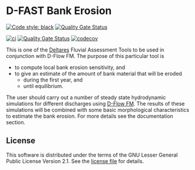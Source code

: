 # D-FAST Bank Erosion


[![Code style: black](https://img.shields.io/badge/code%20style-black-000000.svg)](https://github.com/psf/black)
[![Quality Gate Status](https://sonarcloud.io/api/project_badges/measure?project=Deltares_D-FAST_Bank_Erosion&metric=alert_status)](https://sonarcloud.io/dashboard?id=Deltares_D-FAST_Bank_Erosion)

[![ci](https://github.com/Deltares/D-FAST_Bank_Erosion/actions/workflows/ci.yml/badge.svg)](https://github.com/Deltares/D-FAST_Bank_Erosion/actions/workflows/ci.yml)
[![Quality Gate Status](https://sonarcloud.io/api/project_badges/measure?project=Deltares_D-FAST_Bank_Erosion&metric=alert_status)](https://sonarcloud.io/dashboard?id=Deltares_D-FAST_Bank_Erosion)
[![codecov](https://img.shields.io/codecov/c/github/deltares/D-FAST_Bank_Erosion.svg?style=flat-square)](https://app.codecov.io/gh/deltares/D-FAST_Bank_Erosion?displayType=list)

This is one of the [Deltares](https://www.deltares.nl) Fluvial Assessment Tools to be used in conjunction with D-Flow FM.
The purpose of this particular tool is
* to compute local bank erosion sensitivity, and
* to give an estimate of the amount of bank material that will be eroded
    * during the first year, and
    * until equilibrium.

The user should carry out a number of steady state hydrodynamic simulations for different discharges using [D-Flow FM](https://www.deltares.nl/en/software/module/d-flow-flexible-mesh/).
The results of these simulations will be combined with some basic morphological characteristics to estimate the bank erosion.
For more details see the documentation section.


## License

This software is distributed under the terms of the GNU Lesser General Public License Version 2.1.
See the [license file](license.md) for details.